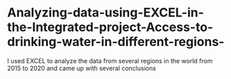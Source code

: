 # Analyzing-data-using-EXCEL-in-the-Integrated-project-Access-to-drinking-water-in-different-regions-
I used EXCEL to analyze the data from several regions in the world from 2015 to 2020 and came up with several conclusions
